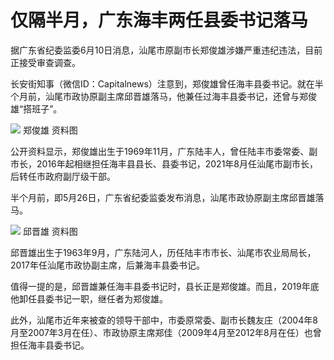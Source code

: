 

# 仅隔半月，广东海丰两任县委书记落马

据广东省纪委监委6月10日消息，汕尾市原副市长郑俊雄涉嫌严重违纪违法，目前正接受审查调查。

长安街知事（微信ID：Capitalnews）注意到，郑俊雄曾任海丰县委书记。就在半个月前，汕尾市政协原副主席邱晋雄落马，他兼任过海丰县委书记，还曾与郑俊雄“搭班子”。

![](https://inews.gtimg.com/om_bt/OF5WQ_l4YzExNA1wnNMEIoIdgjG1h1FbIFoa2_NlRNdK0AA/1000)
郑俊雄 资料图

公开资料显示，郑俊雄出生于1969年11月，广东陆丰人，曾任陆丰市委常委、副市长，2016年起相继担任海丰县县长、县委书记，2021年8月任汕尾市副市长，后转任市政府副厅级干部。

半个月前，即5月26日，广东省纪委监委发布消息，汕尾市政协原副主席邱晋雄落马。

![](https://inews.gtimg.com/om_bt/OeH6QYx5cX2rsx1QdCh25o7r2xtePeDlI111aGRrJ6S5IAA/1000)
邱晋雄 资料图

邱晋雄出生于1963年9月，广东陆河人，历任陆丰市市长、汕尾市农业局局长，2017年任汕尾市政协副主席，后兼海丰县委书记。

值得一提的是，邱晋雄兼任海丰县委书记时，县长正是郑俊雄。而且，2019年底他卸任县委书记一职，继任者为郑俊雄。

此外，汕尾市近年来被查的领导干部中，市委原常委、副市长魏友庄（2004年8月至2007年3月在任）、市政协原主席郑佳（2009年4月至2012年8月在任）也曾担任海丰县委书记。

